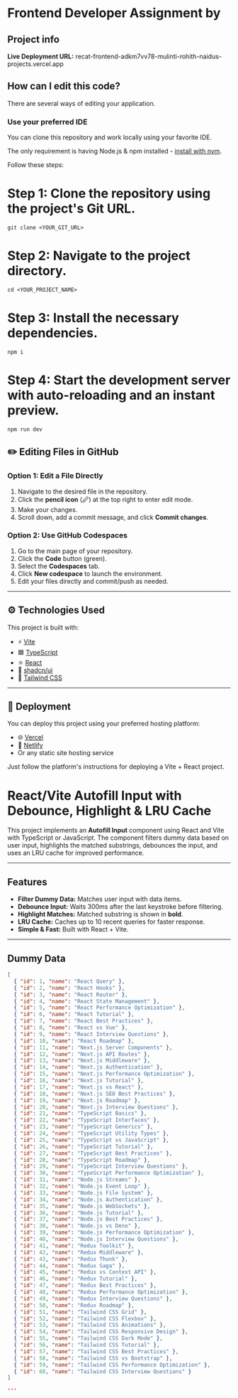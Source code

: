 # Frontend Developer Assignment by <Mulinti Rohith Naidu>

## Project info

**Live Deployment URL:** recat-frontend-adkm7vv78-mulinti-rohith-naidus-projects.vercel.app

## How can I edit this code?

There are several ways of editing your application.

### Use your preferred IDE

You can clone this repository and work locally using your favorite IDE.

The only requirement is having Node.js & npm installed - [install with nvm](https://github.com/nvm-sh/nvm#installing-and-updating).

Follow these steps:


# Step 1: Clone the repository using the project's Git URL.
`git clone <YOUR_GIT_URL>`

# Step 2: Navigate to the project directory.
`cd <YOUR_PROJECT_NAME>`

# Step 3: Install the necessary dependencies.
`npm i`

# Step 4: Start the development server with auto-reloading and an instant preview.
`npm run dev`

## ✏️ Editing Files in GitHub

### Option 1: Edit a File Directly
1. Navigate to the desired file in the repository.
2. Click the **pencil icon** (🖉) at the top right to enter edit mode.
3. Make your changes.
4. Scroll down, add a commit message, and click **Commit changes**.

### Option 2: Use GitHub Codespaces
1. Go to the main page of your repository.
2. Click the **Code** button (green).
3. Select the **Codespaces** tab.
4. Click **New codespace** to launch the environment.
5. Edit your files directly and commit/push as needed.

---

## ⚙️ Technologies Used

This project is built with:

- ⚡ [Vite](https://vitejs.dev/)
- 🟦 [TypeScript](https://www.typescriptlang.org/)
- ⚛️ [React](https://react.dev/)
- 🧩 [shadcn/ui](https://ui.shadcn.com/)
- 🎨 [Tailwind CSS](https://tailwindcss.com/)

---

## 🚀 Deployment

You can deploy this project using your preferred hosting platform:

- 🌐 [Vercel](https://vercel.com/)
- 🔗 [Netlify](https://netlify.com/)
- Or any static site hosting service

Just follow the platform's instructions for deploying a Vite + React project.

# React/Vite Autofill Input with Debounce, Highlight & LRU Cache

This project implements an **Autofill Input** component using React and Vite with TypeScript or JavaScript. The component filters dummy data based on user input, highlights the matched substrings, debounces the input, and uses an LRU cache for improved performance.

---

## Features

- **Filter Dummy Data:** Matches user input with data items.
- **Debounce Input:** Waits 300ms after the last keystroke before filtering.
- **Highlight Matches:** Matched substring is shown in **bold**.
- **LRU Cache:** Caches up to 10 recent queries for faster response.
- **Simple & Fast:** Built with React + Vite.

---

## Dummy Data

```json
[
  { "id": 1, "name": "React Query" },
  { "id": 2, "name": "React Hooks" },
  { "id": 3, "name": "React Router" },
  { "id": 4, "name": "React State Management" },
  { "id": 5, "name": "React Performance Optimization" },
  { "id": 6, "name": "React Tutorial" },
  { "id": 7, "name": "React Best Practices" },
  { "id": 8, "name": "React vs Vue" },
  { "id": 9, "name": "React Interview Questions" },
  { "id": 10, "name": "React Roadmap" },
  { "id": 11, "name": "Next.js Server Components" },
  { "id": 12, "name": "Next.js API Routes" },
  { "id": 13, "name": "Next.js Middleware" },
  { "id": 14, "name": "Next.js Authentication" },
  { "id": 15, "name": "Next.js Performance Optimization" },
  { "id": 16, "name": "Next.js Tutorial" },
  { "id": 17, "name": "Next.js vs React" },
  { "id": 18, "name": "Next.js SEO Best Practices" },
  { "id": 19, "name": "Next.js Roadmap" },
  { "id": 20, "name": "Next.js Interview Questions" },
  { "id": 21, "name": "TypeScript Basics" },
  { "id": 22, "name": "TypeScript Interfaces" },
  { "id": 23, "name": "TypeScript Generics" },
  { "id": 24, "name": "TypeScript Utility Types" },
  { "id": 25, "name": "TypeScript vs JavaScript" },
  { "id": 26, "name": "TypeScript Tutorial" },
  { "id": 27, "name": "TypeScript Best Practices" },
  { "id": 28, "name": "TypeScript Roadmap" },
  { "id": 29, "name": "TypeScript Interview Questions" },
  { "id": 30, "name": "TypeScript Performance Optimization" },
  { "id": 31, "name": "Node.js Streams" },
  { "id": 32, "name": "Node.js Event Loop" },
  { "id": 33, "name": "Node.js File System" },
  { "id": 34, "name": "Node.js Authentication" },
  { "id": 35, "name": "Node.js WebSockets" },
  { "id": 36, "name": "Node.js Tutorial" },
  { "id": 37, "name": "Node.js Best Practices" },
  { "id": 38, "name": "Node.js vs Deno" },
  { "id": 39, "name": "Node.js Performance Optimization" },
  { "id": 40, "name": "Node.js Interview Questions" },
  { "id": 41, "name": "Redux Toolkit" },
  { "id": 42, "name": "Redux Middleware" },
  { "id": 43, "name": "Redux Thunk" },
  { "id": 44, "name": "Redux Saga" },
  { "id": 45, "name": "Redux vs Context API" },
  { "id": 46, "name": "Redux Tutorial" },
  { "id": 47, "name": "Redux Best Practices" },
  { "id": 48, "name": "Redux Performance Optimization" },
  { "id": 49, "name": "Redux Interview Questions" },
  { "id": 50, "name": "Redux Roadmap" },
  { "id": 51, "name": "Tailwind CSS Grid" },
  { "id": 52, "name": "Tailwind CSS Flexbox" },
  { "id": 53, "name": "Tailwind CSS Animations" },
  { "id": 54, "name": "Tailwind CSS Responsive Design" },
  { "id": 55, "name": "Tailwind CSS Dark Mode" },
  { "id": 56, "name": "Tailwind CSS Tutorial" },
  { "id": 57, "name": "Tailwind CSS Best Practices" },
  { "id": 58, "name": "Tailwind CSS vs Bootstrap" },
  { "id": 59, "name": "Tailwind CSS Performance Optimization" },
  { "id": 60, "name": "Tailwind CSS Interview Questions" }
]

'''



